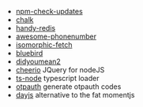 
- [npm-check-updates](https://www.npmjs.com/package/npm-check-updates)
- [chalk](https://www.npmjs.com/package/chalk)
- [handy-redis](https://www.npmjs.com/package/handy-redis)
- [awesome-phonenumber](https://www.npmjs.com/package/awesome-phonenumber)
- [isomorphic-fetch](https://www.npmjs.com/package/isomorphic-fetch)
- [bluebird](https://www.npmjs.com/package/bluebird)
- [didyoumean2](https://www.npmjs.com/package/didyoumean2)
- [cheerio](https://www.npmjs.com/package/cheerio) JQuery for nodeJS
- [ts-node](https://www.npmjs.com/package/ts-node) typescript loader
- [otpauth](https://www.npmjs.com/package/otpauth) generate otpauth codes
- [dayjs](https://www.npmjs.com/package/dayjs) alternative to the fat momentjs
  